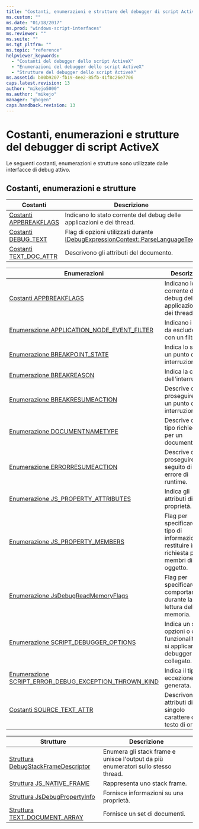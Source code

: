 ```yaml
---
title: "Costanti, enumerazioni e strutture del debugger di script ActiveX | Microsoft Docs"
ms.custom: ""
ms.date: "01/18/2017"
ms.prod: "windows-script-interfaces"
ms.reviewer: ""
ms.suite: ""
ms.tgt_pltfrm: ""
ms.topic: "reference"
helpviewer_keywords: 
  - "Costanti del debugger dello script ActiveX"
  - "Enumerazioni del debugger dello script ActiveX"
  - "Strutture del debugger dello script ActiveX"
ms.assetid: b80b9207-fb19-4ee2-85fb-41f8c26e7706
caps.latest.revision: 13
author: "mikejo5000"
ms.author: "mikejo"
manager: "ghogen"
caps.handback.revision: 13
---
```

# Costanti, enumerazioni e strutture del debugger di script ActiveX
Le seguenti costanti, enumerazioni e strutture sono utilizzate dalle interfacce di debug attivo.  
  
## Costanti, enumerazioni e strutture  
  
|Costanti|Descrizione|  
|--------------|-----------------|  
|[Costanti APPBREAKFLAGS](../../winscript/reference/appbreakflags-enumeration.md)|Indicano lo stato corrente del debug delle applicazioni e dei thread.|  
|[Costanti DEBUG\_TEXT](../../winscript/reference/debug-text-constants.md)|Flag di opzioni utilizzati durante [IDebugExpressionContext::ParseLanguageText](../../winscript/reference/idebugexpressioncontext-parselanguagetext.md).|  
|[Costanti TEXT\_DOC\_ATTR](../../winscript/reference/text-doc-attr-constants.md)|Descrivono gli attributi del documento.|  
  
|Enumerazioni|Descrizione|  
|------------------|-----------------|  
|[Costanti APPBREAKFLAGS](../../winscript/reference/appbreakflags-enumeration.md)|Indicano lo stato corrente del debug delle applicazioni e dei thread.|  
|[Enumerazione APPLICATION\_NODE\_EVENT\_FILTER](../../winscript/reference/application-node-event-filter-enumeration.md)|Indicano i nodi da escludere con un filtro.|  
|[Enumerazione BREAKPOINT\_STATE](../../winscript/reference/breakpoint-state-enumeration.md)|Indica lo stato di un punto di interruzione.|  
|[Enumerazione BREAKREASON](../../winscript/reference/breakreason-enumeration.md)|Indica la causa dell'interruzione.|  
|[Enumerazione BREAKRESUMEACTION](../../winscript/reference/breakresumeaction-enumeration.md)|Descrive come proseguire da un punto di interruzione.|  
|[Enumerazione DOCUMENTNAMETYPE](../../winscript/reference/documentnametype-enumeration.md)|Descrive quale tipo richiedere per un documento.|  
|[Enumerazione ERRORRESUMEACTION](../../winscript/reference/errorresumeaction-enumeration.md)|Descrive come proseguire a seguito di un errore di runtime.|  
|[Enumerazione JS\_PROPERTY\_ATTRIBUTES](../../winscript/reference/js-property-attributes-enumeration.md)|Indica gli attributi di una proprietà.|  
|[Enumerazione JS\_PROPERTY\_MEMBERS](../../winscript/reference/js-property-members-enumeration.md)|Flag per specificare il tipo di informazioni da restituire in una richiesta per i membri di un oggetto.|  
|[Enumerazione JsDebugReadMemoryFlags](../../winscript/reference/jsdebugreadmemoryflags-enumeration.md)|Flag per specificare il comportamento durante la lettura della memoria.|  
|[Enumerazione SCRIPT\_DEBUGGER\_OPTIONS](../../winscript/reference/script-debugger-options-enumeration.md)|Indica un set di opzioni o di funzionalità che si applicano al debugger collegato.|  
|[Enumerazione SCRIPT\_ERROR\_DEBUG\_EXCEPTION\_THROWN\_KIND](../../winscript/reference/script-error-debug-exception-thrown-kind-enumeration.md)|Indica il tipo di eccezione generata.|  
|[Costanti SOURCE\_TEXT\_ATTR](../../winscript/reference/source-text-attr-enumeration.md)|Descrivono gli attributi di un singolo carattere di un testo di origine.|  
  
|Strutture|Descrizione|  
|---------------|-----------------|  
|[Struttura DebugStackFrameDescriptor](../../winscript/reference/debugstackframedescriptor-structure.md)|Enumera gli stack frame e unisce l'output da più enumeratori sullo stesso thread.|  
|[Struttura JS\_NATIVE\_FRAME](../../winscript/reference/js-native-frame-structure.md)|Rappresenta uno stack frame.|  
|[Struttura JsDebugPropertyInfo](../../winscript/reference/jsdebugpropertyinfo-structure.md)|Fornisce informazioni su una proprietà.|  
|[Struttura TEXT\_DOCUMENT\_ARRAY](../../winscript/reference/text-document-array-structure.md)|Fornisce un set di documenti.|